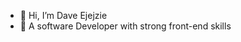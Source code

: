 - 👋 Hi, I’m Dave Ejejzie
- 👀 A software Developer with strong front-end skills

<!---
Davest9496/Davest9496 is a ✨ special ✨ repository because its `README.md` (this file) appears on your GitHub profile.
You can click the Preview link to take a look at your changes.
--->

